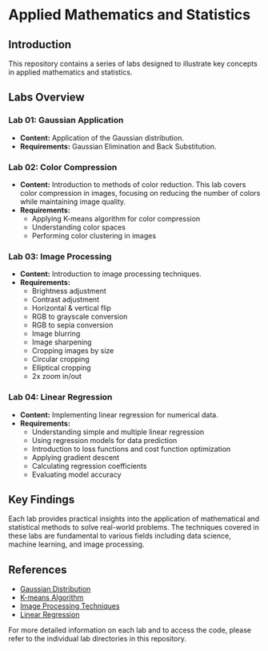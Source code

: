 # Applied Mathematics and Statistics

## Introduction
This repository contains a series of labs designed to illustrate key concepts in applied mathematics and statistics.

## Labs Overview

### Lab 01: Gaussian Application
- **Content:** Application of the Gaussian distribution.
- **Requirements:** Gaussian Elimination and Back Substitution.

### Lab 02: Color Compression
- **Content:** Introduction to methods of color reduction. This lab covers color compression in images, focusing on reducing the number of colors while maintaining image quality.
- **Requirements:**
  - Applying K-means algorithm for color compression
  - Understanding color spaces
  - Performing color clustering in images

### Lab 03: Image Processing
- **Content:** Introduction to image processing techniques.
- **Requirements:**
  - Brightness adjustment
  - Contrast adjustment
  - Horizontal & vertical flip
  - RGB to grayscale conversion
  - RGB to sepia conversion
  - Image blurring
  - Image sharpening
  - Cropping images by size
  - Circular cropping
  - Elliptical cropping
  - 2x zoom in/out

### Lab 04: Linear Regression
- **Content:** Implementing linear regression for numerical data.
- **Requirements:**
  - Understanding simple and multiple linear regression
  - Using regression models for data prediction
  - Introduction to loss functions and cost function optimization
  - Applying gradient descent
  - Calculating regression coefficients
  - Evaluating model accuracy

## Key Findings
Each lab provides practical insights into the application of mathematical and statistical methods to solve real-world problems. The techniques covered in these labs are fundamental to various fields including data science, machine learning, and image processing.

## References
- [Gaussian Distribution](https://en.wikipedia.org/wiki/Normal_distribution)
- [K-means Algorithm](https://machinelearningcoban.com/2017/01/01/kmeans/)
- [Image Processing Techniques](https://drive.google.com/file/d/1lNjzISABdoc7SRq8tg-xkCRRZRABPCKi/view?pli=1)
- [Linear Regression](https://machinelearningcoban.com/2016/12/28/linearregression/ )

For more detailed information on each lab and to access the code, please refer to the individual lab directories in this repository.
